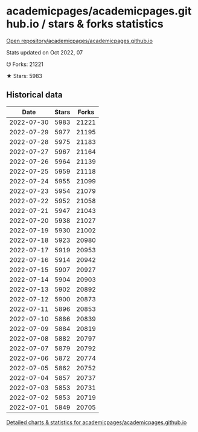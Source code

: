 # academicpages/academicpages.github.io / stars & forks statistics

[Open repository/academicpages/academicpages.github.io](https://github.com/academicpages/academicpages.github.io)

Stats updated on Oct 2022, 07

☋ Forks: 21221

★ Stars: 5983

## Historical data
| Date | Stars | Forks |
|------|-------|-------|
| 2022-07-30 | 5983 | 21221 | 
| 2022-07-29 | 5977 | 21195 | 
| 2022-07-28 | 5975 | 21183 | 
| 2022-07-27 | 5967 | 21164 | 
| 2022-07-26 | 5964 | 21139 | 
| 2022-07-25 | 5959 | 21118 | 
| 2022-07-24 | 5955 | 21099 | 
| 2022-07-23 | 5954 | 21079 | 
| 2022-07-22 | 5952 | 21058 | 
| 2022-07-21 | 5947 | 21043 | 
| 2022-07-20 | 5938 | 21027 | 
| 2022-07-19 | 5930 | 21002 | 
| 2022-07-18 | 5923 | 20980 | 
| 2022-07-17 | 5919 | 20953 | 
| 2022-07-16 | 5914 | 20942 | 
| 2022-07-15 | 5907 | 20927 | 
| 2022-07-14 | 5904 | 20903 | 
| 2022-07-13 | 5902 | 20892 | 
| 2022-07-12 | 5900 | 20873 | 
| 2022-07-11 | 5896 | 20853 | 
| 2022-07-10 | 5886 | 20839 | 
| 2022-07-09 | 5884 | 20819 | 
| 2022-07-08 | 5882 | 20797 | 
| 2022-07-07 | 5879 | 20792 | 
| 2022-07-06 | 5872 | 20774 | 
| 2022-07-05 | 5862 | 20752 | 
| 2022-07-04 | 5857 | 20737 | 
| 2022-07-03 | 5853 | 20731 | 
| 2022-07-02 | 5853 | 20719 | 
| 2022-07-01 | 5849 | 20705 | 


[Detailed charts & statistics for academicpages/academicpages.github.io](https://reviewgithub.com/rep/academicpages/academicpages.github.io)
